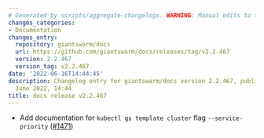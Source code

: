 ```yaml
---
# Generated by scripts/aggregate-changelogs. WARNING: Manual edits to this files will be overwritten.
changes_categories:
- Documentation
changes_entry:
  repository: giantswarm/docs
  url: https://github.com/giantswarm/docs/releases/tag/v2.2.467
  version: 2.2.467
  version_tag: v2.2.467
date: '2022-06-16T14:44:45'
description: Changelog entry for giantswarm/docs version 2.2.467, published on 16
  June 2022, 14:44
title: docs release v2.2.467
---
```


- Add documentation for `kubectl gs template cluster` flag `--service-priority` ([#1471](https://github.com/giantswarm/docs/pull/1471))
